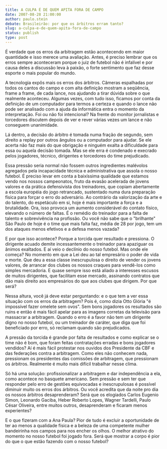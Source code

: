 ```yaml
---
title: A CULPA É DE QUEM APITA FORA DE CAMPO
date: 2007-08-28 21:00:00
author: paulo.stein
debate: Brasileirão: por que os árbitros erram tanto?
slug: a-culpa-e-de-quem-apita-fora-de-campo
status: publish 
type: post
---
```


É verdade que os erros da arbitragem estão acontecendo em maior quantidade e isso merece uma avaliação. Antes, é preciso lembrar que os erros sempre aconteceram porque o juiz de futebol não é infalível e por causa deles a discussão leva à paixão, o forte sentimento que faz desse esporte o mais popular do mundo.


A tecnologia expôs mais os erros dos árbitros. Câmeras espalhadas por todos os cantos do campo e com alta definição mostram a seqüência, frame a frame, de cada lance, nos ajudando a tirar dúvida sobre o que realmente aconteceu. Algumas vezes, com tudo isso, ficamos por conta da definição de um computador para termos a certeza e quando o lance não pode ser analisado com a ajuda da informática entra o momento da interpretação. Foi ou não foi intencional? Na frente do monitor jornalistas e torcedores discutem depois de ver e rever várias vezes um lance e não conseguem unanimidade.


Lá dentro, a decisão do árbitro é tomada numa fração de segundo, sem direito a replay por outros ângulos ou a computador para ajudar. Se ele acerta não faz mais do que obrigação e ninguém exalta a dificuldade para essa ou aquela decisão tomada. Mas se ele erra é condenado e execrado pelos jogadores, técnico, dirigentes e torcedores do time prejudicado.


Essa pressão seria normal não fossem outros ingredientes malévolos agregados pela incapacidade técnica e administrativa que assola o nosso futebol. É preciso levar em conta a baixíssima qualidade que estamos vendo nos nossos campeonatos, fruto da evasão acelerada de jovens valores e da prática defensivista dos treinadores, que copiam abertamente a escola européia do jogo retrancado, sustentado numa dura preparação física para forçar o erro do adversário. Ao contrário da valorização da arte e do talento, do espetáculo em si, hoje é mais importante a força e a brutalidade. Ora, isso provoca um aumento considerável do contato físico, elevando o número de faltas. É o remédio do treinador para a falta de talento e sobrevivência na profissão. Ou você não sabe que o "brilhante" São Paulo de hoje é o time que mais falta faz, média de 28 por jogo, tem um dos ataques menos efetivos e a defesa menos vazada?


E por que isso acontece? Porque a torcida quer resultado e pressiona. O dirigente acuado demite incessantemente o treinador para apaziguar os ânimos exaltados. E aí veio o declínio do nosso futebol. Mas onde ele começa? No momento em que a Lei deu ao tal empresário o poder de vida e morte. Que deu a essa classe inescrupulosa o direito de vender os jovens valores, de arrancar dos clubes os nossos craques para vendê-los como simples mercadoria. E quase sempre isso está aliado a interesses escusos de muitos dirigentes, que facilitam esse mercado, assinando contratos que dão mais direito aos empresários do que aos clubes que dirigem. Por que será?


Nessa altura, você já deve estar perguntando: e o que tem a ver essa situação com os erros da arbitragem? Pois é, como dizia Otto Glória "é impossível fazer omelete sem ovos". Sem bons jogadores os resultados são ruins e então é mais fácil apelar para as imagens corretas da televisão para massacrar a arbitragem. Quando o erro é a favor não tem um dirigente digno no nosso futebol, ou um treinador de caráter, que diga que foi beneficiado por erro, só reclamam quando são prejudicados.


A pressão da torcida é grande por falta de resultados e como explicar se o time não é bom, que foram feitas contratações erradas e bons jogadores vendidos? Aí é mais fácil protestar nos ouvidos dos Presidente da CBF e das federações contra a arbitragem. Como eles não conhecem nada, pressionam os presidentes das comissões de arbitragem, que pressionam os árbitros. Realmente é muito mais difícil trabalhar nesse clima.


Só há uma solução: profissionalizar a arbitragem e dar independência a ela, como acontece no basquete americano. Sem pressão e sem ter que responder pelo erro de gestões equivocadas e inescrupulosas é possível diminuir muito os erros dos árbitros. Ou você acredita que da noite pro dia os nossos árbitros desaprenderam? Será que os elogiados Carlos Eugenio Simon, Leonardo Gaciba, Heber Roberto Lopes, Wagner Tardelli, Paulo César Oliveira, entre muitos outros, desaprenderam e ficaram menos experientes?


E o que fizeram com a Ana Paula? Pior de tudo é excluir a oportunidade de ter ao menos a qualidade física e a beleza de uma competente mulher bandeirinha nos campos para nos encher os olhos. O melhor atrativo do momento no nosso futebol foi jogado fora. Será que mostrar a corpo é pior do que o que estão fazendo com o nosso futebol?


